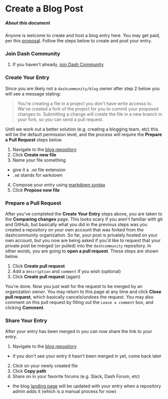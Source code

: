 # Create a Blog Post

##### About this document

Anyone is welcome to create and host a blog entry here.  You may get paid, per this [proposal](https://dashcommunity.github.io/proposal-dash-community/).  Follow the steps below to create and post your entry. 

### Join Dash Community
1. If you haven't already, [join Dash Community](https://github.com/dashcommunity/guides/blob/master/join_dash_community.md)

### Create Your Entry
Since you are likely not a `dashcommunity/blog` *owner* after step 2 below you will see a message stating:

> You're creating a file in a project you don't have write accesss to.  We've created a fork of the project for you to commit your proposed changes to.  Submitting a change will create the file in a new branch in your fork, so you can send a pull request.

Until we work out a better solution (e.g. creating a blogging team, etc) this will be the default permission level, and the process will require the **Prepare a Pull Request** steps below. 

1. Navigate to the [blog repository](https://github.com/dashcommunity/blog)
2. Click **Create new file**
3. Name your file something
  * give it a `.md` file extension
  *  `.md` stands for `m`ark`d`own
4. Compose your entry using [markdown syntax](https://guides.github.com/features/mastering-markdown/)
5. Click **Propose new file**

### Prepare a Pull Request
After you've completed the **Create Your Entry** steps above, you are taken to the **Comparing changes** page.  This looks scary if you aren't familiar with git and GitHub, but basically what you did in the previous steps was you created a repository on your own account that was forked from the dashcommunity organization.  So far, your post is privately hosted on your own account, but you now are being asked if you'd like to request that your private post be merged (or pulled) into the `dashcommunity` repository.  In other words, you are going to **open a pull request**.  These steps are shown below.

1. Click **Create pull request**
2. Add a `description` and `comment` if you wish (optional)
3. Click **Create pull request** (again)

You're done.  Now you just wait for the request to be merged by an organization *owner*.  You may return to this page at any time and click **Close pull request**, which basically cancels/undoes the request.  You may also comment on this pull request by filling out the `Leave a comment` box, and clicking **Comment**. 

### Share Your Entry
After your entry has been merged in you can now share the link to your entry.

1. Navigate to the [blog repository](https://github.com/dashcommunity/blog)
  * if you don't see your entry it hasn't been merged in yet, come back later
2. Click on your newly created file
3. Click **Copy path**
4. Share on in your favorite forums (e.g. Slack, Dash Forum, etc)
  *  the blog [landing page](stillneedstobecreated) will be updated with your entry when a repository admin adds it (which is a manual process for now)
 
